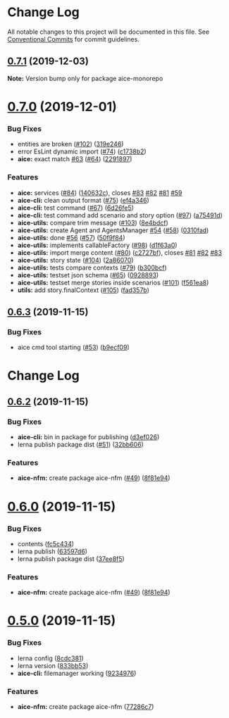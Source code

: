 # Change Log

All notable changes to this project will be documented in this file.
See [Conventional Commits](https://conventionalcommits.org) for commit guidelines.

## [0.7.1](https://github.com/Opla/aice.js/compare/v0.7.0...v0.7.1) (2019-12-03)

**Note:** Version bump only for package aice-monorepo





# [0.7.0](https://github.com/Opla/aice.js/compare/v0.6.3...v0.7.0) (2019-12-01)


### Bug Fixes

* entities are broken ([#102](https://github.com/Opla/aice.js/issues/102)) ([319e246](https://github.com/Opla/aice.js/commit/319e24601660f8dad617664a223af0eb41bd1308))
* error EsLint dynamic import ([#74](https://github.com/Opla/aice.js/issues/74)) ([c1738b2](https://github.com/Opla/aice.js/commit/c1738b2ef2d65663a8cf3fe2ce46537f75b92c96))
* **aice:** exact match [#63](https://github.com/Opla/aice.js/issues/63) ([#64](https://github.com/Opla/aice.js/issues/64)) ([2291897](https://github.com/Opla/aice.js/commit/229189767b66a41456f42dede9462a20b4279abc))


### Features

* **aice:** services ([#84](https://github.com/Opla/aice.js/issues/84)) ([140632c](https://github.com/Opla/aice.js/commit/140632cd8de9d8db793b4a6850f8f1888bbf5e66)), closes [#83](https://github.com/Opla/aice.js/issues/83) [#82](https://github.com/Opla/aice.js/issues/82) [#81](https://github.com/Opla/aice.js/issues/81) [#59](https://github.com/Opla/aice.js/issues/59)
* **aice-cli:** clean output format ([#75](https://github.com/Opla/aice.js/issues/75)) ([ef4a346](https://github.com/Opla/aice.js/commit/ef4a346a819060ba06e733bbb69ec445859780e9))
* **aice-cli:** test command ([#67](https://github.com/Opla/aice.js/issues/67)) ([6d26fe5](https://github.com/Opla/aice.js/commit/6d26fe5c2feca2d03dd7631e789e46ad2ffeec46))
* **aice-cli:** test command add scenario and story option ([#97](https://github.com/Opla/aice.js/issues/97)) ([a75491d](https://github.com/Opla/aice.js/commit/a75491d7ac21b2de51889498dc817a5a77facace))
* **aice-utils:** compare trim message ([#103](https://github.com/Opla/aice.js/issues/103)) ([8e4bdcf](https://github.com/Opla/aice.js/commit/8e4bdcf68bf64c26cdf71bb6c90aa4f66a2e1369))
* **aice-utils:** create Agent and AgentsManager [#54](https://github.com/Opla/aice.js/issues/54) ([#58](https://github.com/Opla/aice.js/issues/58)) ([0310fad](https://github.com/Opla/aice.js/commit/0310fadd17d00a66552d1de8be758d4412e57066))
* **aice-utils:** done [#56](https://github.com/Opla/aice.js/issues/56) ([#57](https://github.com/Opla/aice.js/issues/57)) ([50f9f84](https://github.com/Opla/aice.js/commit/50f9f84883746234432a30914e43da4aa4b0d611))
* **aice-utils:** implements callableFactory ([#98](https://github.com/Opla/aice.js/issues/98)) ([d1f63a0](https://github.com/Opla/aice.js/commit/d1f63a0f437a346643527720c4b802218802d6b8))
* **aice-utils:** import merge content ([#80](https://github.com/Opla/aice.js/issues/80)) ([c2727bf](https://github.com/Opla/aice.js/commit/c2727bfc126d62a451982afa9315f594470510fa)), closes [#81](https://github.com/Opla/aice.js/issues/81) [#82](https://github.com/Opla/aice.js/issues/82) [#83](https://github.com/Opla/aice.js/issues/83)
* **aice-utils:** story state ([#104](https://github.com/Opla/aice.js/issues/104)) ([2a86070](https://github.com/Opla/aice.js/commit/2a86070377f35bc623c967caf025957196c3081b))
* **aice-utils:** tests compare contexts ([#79](https://github.com/Opla/aice.js/issues/79)) ([b300bcf](https://github.com/Opla/aice.js/commit/b300bcfb5e8957a3460f0ade22a9c294739f6aec))
* **aice-utils:** testset json schema ([#65](https://github.com/Opla/aice.js/issues/65)) ([0928893](https://github.com/Opla/aice.js/commit/09288937c55ab336fa161631d34f9fe0820bfe9d))
* **aice-utils:** testset merge stories inside scenarios ([#101](https://github.com/Opla/aice.js/issues/101)) ([f561ea8](https://github.com/Opla/aice.js/commit/f561ea86a335edeb6e28aade3da08b1022eb7759))
* **utils:** add story.finalContext ([#105](https://github.com/Opla/aice.js/issues/105)) ([fad357b](https://github.com/Opla/aice.js/commit/fad357b2a84fb32d2c8dab16e919e147b78c2ef8))





## [0.6.3](https://github.com/Opla/aice.js/compare/v0.6.2...v0.6.3) (2019-11-15)


### Bug Fixes

* aice cmd tool starting ([#53](https://github.com/Opla/aice.js/issues/53)) ([b9ecf09](https://github.com/Opla/aice.js/commit/b9ecf09770978092566c5f4f0bc625fce58053d9))





# Change Log




## [0.6.2](https://github.com/Opla/aice.js/compare/v0.4.0...v0.6.2) (2019-11-15)


### Bug Fixes

* **aice-cli:** bin in package for publishing ([d3ef026](https://github.com/Opla/aice.js/commit/d3ef0262530db8fabb11ed68c13a5e47cd09d10b))
* lerna publish package dist ([#51](https://github.com/Opla/aice.js/issues/51)) ([32bb606](https://github.com/Opla/aice.js/commit/32bb60606b3542876e71e9806761a6690332eda6))


### Features

* **aice-nfm:** create package aice-nfm ([#49](https://github.com/Opla/aice.js/issues/49)) ([8f81e94](https://github.com/Opla/aice.js/commit/8f81e947bafff17ed3b6478f8e1d571979114494))





# [0.6.0](https://github.com/Opla/aice.js/compare/v0.4.0...v0.6.0) (2019-11-15)


### Bug Fixes

* contents ([fc5c434](https://github.com/Opla/aice.js/commit/fc5c4344a67d7d7c4a48dc9092c0cbeaf6fc669f))
* lerna publish ([63597d6](https://github.com/Opla/aice.js/commit/63597d65c32a8fb49457a74f7a1476025d1be4ee))
* lerna publish package dist ([37ee8f5](https://github.com/Opla/aice.js/commit/37ee8f5853918da3177dd88dcc1e7056e605972d))


### Features

* **aice-nfm:** create package aice-nfm ([#49](https://github.com/Opla/aice.js/issues/49)) ([8f81e94](https://github.com/Opla/aice.js/commit/8f81e947bafff17ed3b6478f8e1d571979114494))





# [0.5.0](https://github.com/Opla/aice.js/compare/v0.4.0...v0.5.0) (2019-11-15)


### Bug Fixes

* lerna config ([8cdc381](https://github.com/Opla/aice.js/commit/8cdc381529f65ee9332bdeed2fa9202f8b027786))
* lerna version ([833bb53](https://github.com/Opla/aice.js/commit/833bb5352e5fbc3719bb6bc0de4dce6577753240))
* **aice-cli:** filemanager working ([9234976](https://github.com/Opla/aice.js/commit/9234976740f634c5a5acad7868b09ddcb97fdcfc))


### Features

* **aice-nfm:** create package aice-nfm ([77286c7](https://github.com/Opla/aice.js/commit/77286c72a1079166e7d03c061fcd25a29103f2cd))
